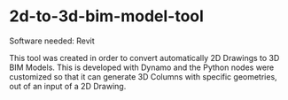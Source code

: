 # 2d-to-3d-bim-model-tool
Software needed: Revit

This tool was created in order to convert automatically 2D Drawings to 3D BIM Models.
This is developed with Dynamo and the Python nodes were customized so that it can generate 3D Columns with specific geometries, out of an input of a 2D Drawing.




